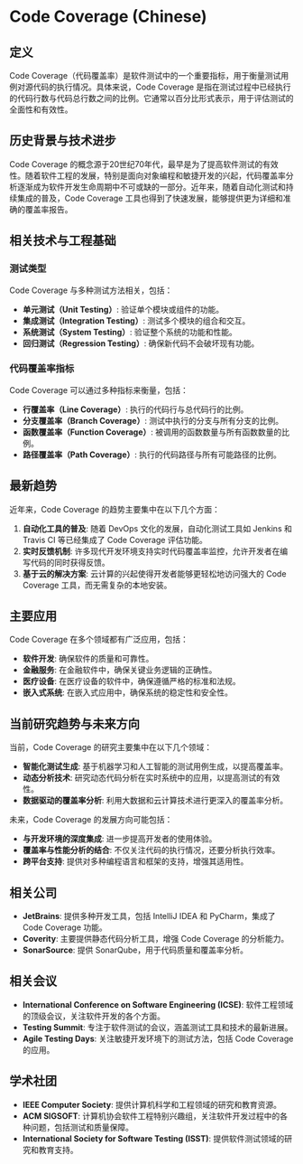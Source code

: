 # Code Coverage (Chinese)

## 定义

Code Coverage（代码覆盖率）是软件测试中的一个重要指标，用于衡量测试用例对源代码的执行情况。具体来说，Code Coverage 是指在测试过程中已经执行的代码行数与代码总行数之间的比例。它通常以百分比形式表示，用于评估测试的全面性和有效性。

## 历史背景与技术进步

Code Coverage 的概念源于20世纪70年代，最早是为了提高软件测试的有效性。随着软件工程的发展，特别是面向对象编程和敏捷开发的兴起，代码覆盖率分析逐渐成为软件开发生命周期中不可或缺的一部分。近年来，随着自动化测试和持续集成的普及，Code Coverage 工具也得到了快速发展，能够提供更为详细和准确的覆盖率报告。

## 相关技术与工程基础

### 测试类型

Code Coverage 与多种测试方法相关，包括：

- **单元测试（Unit Testing）**: 验证单个模块或组件的功能。
- **集成测试（Integration Testing）**: 测试多个模块的组合和交互。
- **系统测试（System Testing）**: 验证整个系统的功能和性能。
- **回归测试（Regression Testing）**: 确保新代码不会破坏现有功能。

### 代码覆盖率指标

Code Coverage 可以通过多种指标来衡量，包括：

- **行覆盖率（Line Coverage）**: 执行的代码行与总代码行的比例。
- **分支覆盖率（Branch Coverage）**: 测试中执行的分支与所有分支的比例。
- **函数覆盖率（Function Coverage）**: 被调用的函数数量与所有函数数量的比例。
- **路径覆盖率（Path Coverage）**: 执行的代码路径与所有可能路径的比例。

## 最新趋势

近年来，Code Coverage 的趋势主要集中在以下几个方面：

1. **自动化工具的普及**: 随着 DevOps 文化的发展，自动化测试工具如 Jenkins 和 Travis CI 等已经集成了 Code Coverage 评估功能。
2. **实时反馈机制**: 许多现代开发环境支持实时代码覆盖率监控，允许开发者在编写代码的同时获得反馈。
3. **基于云的解决方案**: 云计算的兴起使得开发者能够更轻松地访问强大的 Code Coverage 工具，而无需复杂的本地安装。

## 主要应用

Code Coverage 在多个领域都有广泛应用，包括：

- **软件开发**: 确保软件的质量和可靠性。
- **金融服务**: 在金融软件中，确保关键业务逻辑的正确性。
- **医疗设备**: 在医疗设备的软件中，确保遵循严格的标准和法规。
- **嵌入式系统**: 在嵌入式应用中，确保系统的稳定性和安全性。

## 当前研究趋势与未来方向

当前，Code Coverage 的研究主要集中在以下几个领域：

- **智能化测试生成**: 基于机器学习和人工智能的测试用例生成，以提高覆盖率。
- **动态分析技术**: 研究动态代码分析在实时系统中的应用，以提高测试的有效性。
- **数据驱动的覆盖率分析**: 利用大数据和云计算技术进行更深入的覆盖率分析。

未来，Code Coverage 的发展方向可能包括：

- **与开发环境的深度集成**: 进一步提高开发者的使用体验。
- **覆盖率与性能分析的结合**: 不仅关注代码的执行情况，还要分析执行效率。
- **跨平台支持**: 提供对多种编程语言和框架的支持，增强其适用性。

## 相关公司

- **JetBrains**: 提供多种开发工具，包括 IntelliJ IDEA 和 PyCharm，集成了 Code Coverage 功能。
- **Coverity**: 主要提供静态代码分析工具，增强 Code Coverage 的分析能力。
- **SonarSource**: 提供 SonarQube，用于代码质量和覆盖率分析。

## 相关会议

- **International Conference on Software Engineering (ICSE)**: 软件工程领域的顶级会议，关注软件开发的各个方面。
- **Testing Summit**: 专注于软件测试的会议，涵盖测试工具和技术的最新进展。
- **Agile Testing Days**: 关注敏捷开发环境下的测试方法，包括 Code Coverage 的应用。

## 学术社团

- **IEEE Computer Society**: 提供计算机科学和工程领域的研究和教育资源。
- **ACM SIGSOFT**: 计算机协会软件工程特别兴趣组，关注软件开发过程中的各种问题，包括测试和质量保障。
- **International Society for Software Testing (ISST)**: 提供软件测试领域的研究和教育支持。